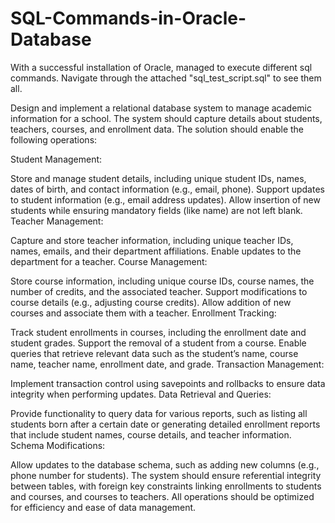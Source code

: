# SQL-Commands-in-Oracle-Database
With a successful installation of Oracle, managed to execute different sql commands.
Navigate through the attached "sql_test_script.sql" to see them all.

Design and implement a relational database system to manage academic information for a school. The system should capture details about students, teachers, courses, and enrollment data. The solution should enable the following operations:

Student Management:

Store and manage student details, including unique student IDs, names, dates of birth, and contact information (e.g., email, phone).
Support updates to student information (e.g., email address updates).
Allow insertion of new students while ensuring mandatory fields (like name) are not left blank.
Teacher Management:

Capture and store teacher information, including unique teacher IDs, names, emails, and their department affiliations.
Enable updates to the department for a teacher.
Course Management:

Store course information, including unique course IDs, course names, the number of credits, and the associated teacher.
Support modifications to course details (e.g., adjusting course credits).
Allow addition of new courses and associate them with a teacher.
Enrollment Tracking:

Track student enrollments in courses, including the enrollment date and student grades.
Support the removal of a student from a course.
Enable queries that retrieve relevant data such as the student’s name, course name, teacher name, enrollment date, and grade.
Transaction Management:

Implement transaction control using savepoints and rollbacks to ensure data integrity when performing updates.
Data Retrieval and Queries:

Provide functionality to query data for various reports, such as listing all students born after a certain date or generating detailed enrollment reports that include student names, course details, and teacher information.
Schema Modifications:

Allow updates to the database schema, such as adding new columns (e.g., phone number for students).
The system should ensure referential integrity between tables, with foreign key constraints linking enrollments to students and courses, and courses to teachers. All operations should be optimized for efficiency and ease of data management.
